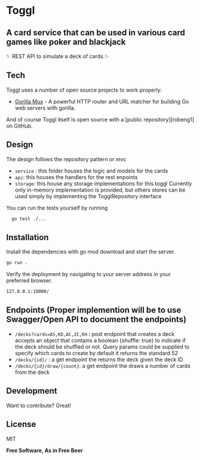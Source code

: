 # Toggl
## A card service that can be used in various card games like poker and blackjack


✨ REST API to simulate a deck of cards.✨


## Tech

Toggl uses a number of open source projects to work properly:

- [Gorilla Mux](https://github.com/gorilla/mux) - A powerful HTTP router and URL matcher for building Go web servers with gorilla.

And of course Toggl itself is open source with a [public repository][robeng1]
 on GitHub.

## Design
The design follows the repository pattern or mvc 
- ```service``` : this folder houses the logic and models for the cards
- ```api```: this houses the handlers for the rest enpoints
- ```storage```: this house any storage implementations for this toggl
  Currently only in-memory implementation is provided, but others stores can be used
  simply by implementing the TogglRepository interface

You can run the tests yourself by running
```sh
  go test ./...
```


## Installation

Install the dependencies with go mod download and start the server.

```sh
go run .
```

Verify the deployment by navigating to your server address in
your preferred browser.

```sh
127.0.0.1:10000/
```

## Endpoints (Proper implemention will be to use Swagger/Open API to document the endpoints)
- ```/decks?cards=AS,KD,AC,2C,KH``` : post endpoint that creates a deck accepts an object that contains a boolean {shuffle: true}
  to indicate if the deck should be shuffled or not. Query params could be supplied to specify which cards to create by default it returns the standard 52
- ```/decks/{id}/``` : a get endpoint the returns the deck given the deck ID
- ```/decks/{id}/draw/{count}```: a get endpoint the draws a number of cards from the deck


## Development

Want to contribute? Great!



## License

MIT

**Free Software, As in Free Beer**